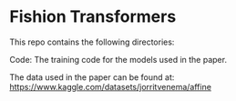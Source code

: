 # Fishion Transformers

This repo contains the following directories:

Code: The training code for the models used in the paper.

The data used in the paper can be found at:
https://www.kaggle.com/datasets/jorritvenema/affine

